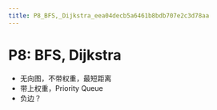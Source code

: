 ```yaml
---
title: P8_BFS,_Dijkstra_eea04decb5a6461b8bdb707e2c3d78aa
---
```


# P8: BFS, Dijkstra

- 无向图，不带权重，最短距离
- 带上权重，Priority Queue
- 负边？